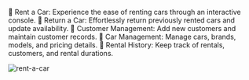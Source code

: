 🚀 Rent a Car: Experience the ease of renting cars through an interactive console. 🔁 Return a Car: Effortlessly return previously rented cars and update availability. 👥 Customer Management: Add new customers and maintain customer records. 🚗 Car Management: Manage cars, brands, models, and pricing details. 📝 Rental History: Keep track of rentals, customers, and rental durations.

![rent-a-car](https://github.com/debu4natsu/Car-Rental-System/assets/86907031/834245c3-0f22-425f-a17c-b22691df8e84)
